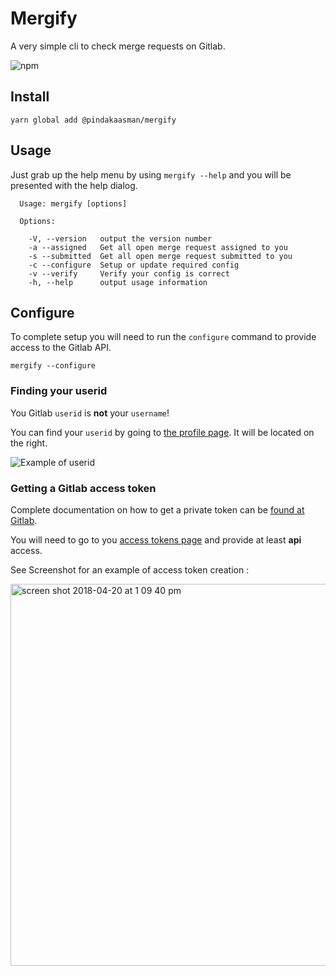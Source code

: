 # Mergify
A very simple cli to check merge requests on Gitlab.

![npm](http://img.shields.io/npm/v/@pindakaasman/mergify.svg)

## Install

```
yarn global add @pindakaasman/mergify
```

## Usage

Just grab up the help menu by using `mergify --help` and you will be presented with the help dialog.
```
  Usage: mergify [options]

  Options:

    -V, --version   output the version number
    -a --assigned   Get all open merge request assigned to you
    -s --submitted  Get all open merge request submitted to you
    -c --configure  Setup or update required config
    -v --verify     Verify your config is correct
    -h, --help      output usage information
```

## Configure

To complete setup you will need to run the `configure` command to provide access to the Gitlab API.

```
mergify --configure
```

### Finding your userid

You Gitlab `userid` is **not** your `username`!

You can find your `userid` by going to [the profile page](https://gitlab.com/profile).
It will be located on the right.

![Example of userid](https://user-images.githubusercontent.com/921666/38989234-6d7ff064-43d6-11e8-8758-f90bddf7dbe5.png)

### Getting a Gitlab access token

Complete documentation on how to get a private token can be [found at Gitlab](https://docs.gitlab.com/ee/user/profile/personal_access_tokens.html).

You will need to go to you [access tokens page](https://gitlab.com/profile/personal_access_tokens) and provide at least **api** access.

See Screenshot for an example of access token creation  :

<img width="611" alt="screen shot 2018-04-20 at 1 09 40 pm" src="https://user-images.githubusercontent.com/921666/39047997-4022dfa2-449c-11e8-9bec-12039ad94d94.png">
